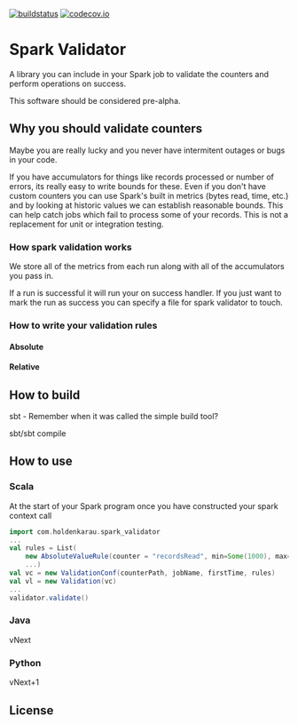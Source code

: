 [![buildstatus](https://travis-ci.org/holdenk/spark-validator.svg?branch=master)](https://travis-ci.org/holdenk/spark-validator)
[![codecov.io](http://codecov.io/github/holdenk/spark-validator/coverage.svg?branch=master)](http://codecov.io/github/holdenk/spark-validator?branch=master)

# Spark Validator

A library you can include in your Spark job to validate the counters and perform operations on success.

This software should be considered pre-alpha.

## Why you should validate counters

Maybe you are really lucky and you never have intermitent outages or bugs in your code.

If you have accumulators for things like records processed or number of errors, its really easy to write bounds for these. Even if you don't have custom counters you can use Spark's built in metrics (bytes read, time, etc.) and by looking at historic values we can establish reasonable bounds. This can help catch jobs which fail to process some of your records. This is not a replacement for unit or integration testing.

### How spark validation works

We store all of the metrics from each run along with all of the accumulators you pass in.

If a run is successful it will run your on success handler. If you just want to mark the run as success you can specify a file for spark validator to touch. 

### How to write your validation rules

#### Absolute

#### Relative

## How to build

sbt - Remember when it was called the simple build tool?

sbt/sbt compile

## How to use

### Scala

At the start of your Spark program once you have constructed your spark context call

```scala
import com.holdenkarau.spark_validator
...
val rules = List(
    new AbsoluteValueRule(counter = "recordsRead", min=Some(1000), max=None).
    ...)
val vc = new ValidationConf(counterPath, jobName, firstTime, rules)
val vl = new Validation(vc)
...
validator.validate()
```

### Java

vNext

### Python

vNext+1

## License


